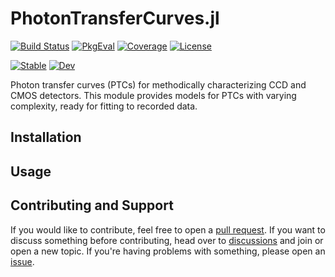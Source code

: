 # PhotonTransferCurves.jl

[![Build Status](https://github.com/JuliaHCI/PhotonTransferCurves.jl/actions/workflows/CI.yml/badge.svg?branch=main)](https://github.com/JuliaHCI/PhotonTransferCurves.jl/actions/workflows/CI.yml?query=branch%3Amain)
[![PkgEval](https://juliaci.github.io/NanosoldierReports/pkgeval_badges/P/PhotonTransferCurves.svg)](https://juliaci.github.io/NanosoldierReports/pkgeval_badges/report.html)
[![Coverage](https://codecov.io/gh/JuliaHCI/PhotonTransferCurves.jl/branch/main/graph/badge.svg)](https://codecov.io/gh/JuliaHCI/PhotonTransferCurves.jl)
[![License](https://img.shields.io/github/license/JuliaHCI/PhotonTransferCurves.jl?color=yellow)](LICENSE)

[![Stable](https://img.shields.io/badge/docs-stable-blue.svg)](https://JuliaHCI.github.io/PhotonTransferCurves.jl/stable)
[![Dev](https://img.shields.io/badge/docs-dev-blue.svg)](https://JuliaHCI.github.io/PhotonTransferCurves.jl/dev)

Photon transfer curves (PTCs) for methodically characterizing CCD and CMOS detectors. This module provides models for PTCs with varying complexity, ready for fitting to recorded data.

## Installation

## Usage

## Contributing and Support

If you would like to contribute, feel free to open a [pull request](https://github.com/JuliaHCI/PhotonTransferCurves.jl/pulls). If you want to discuss something before contributing, head over to [discussions](https://github.com/JuliaHCI/PhotonTransferCurves.jl/discussions) and join or open a new topic. If you're having problems with something, please open an [issue](https://github.com/JuliaHCI/PhotonTransferCurves.jl/issues).
